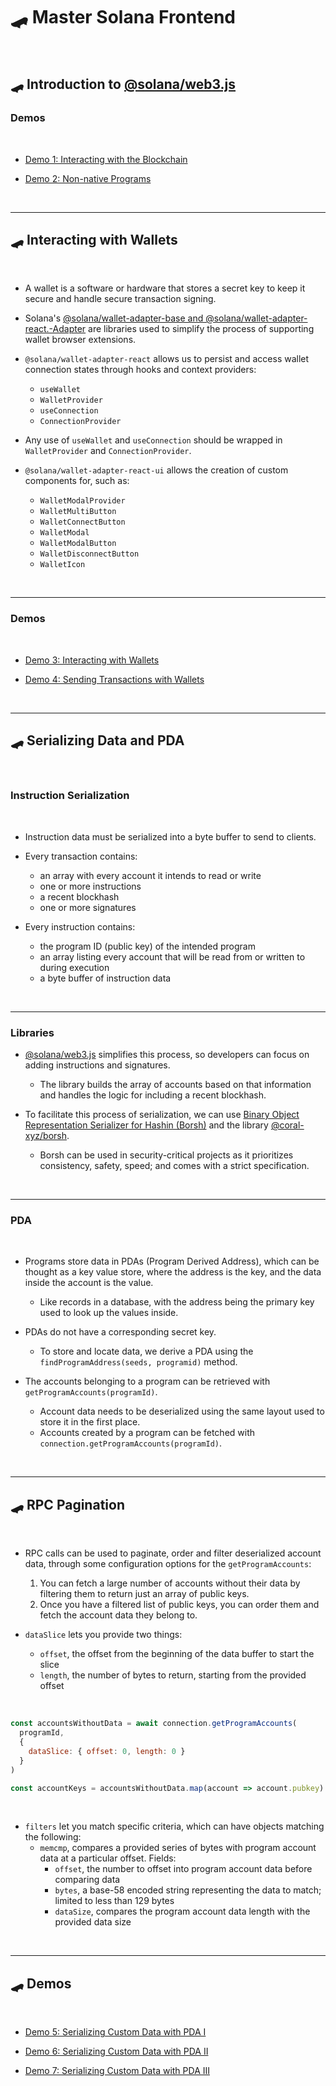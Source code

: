 # 🛹 Master Solana Frontend

<br>


## 🛹 Introduction to [@solana/web3.js](https://solana-labs.github.io/solana-web3.js/)


### Demos

<br>


* [Demo 1: Interacting with the Blockchain](https://github.com/urani-labs/solana-dev-onboarding-rs/tree/main/demos/frontend/01_connecting_to_the_blockchain)

* [Demo 2: Non-native Programs](https://github.com/urani-labs/solana-dev-onboarding-rs/tree/main/demos/frontend/02_non_native_programs)

<br>


---


## 🛹 Interacting with Wallets 

<br>

* A wallet is a software or hardware that stores a secret key to keep it secure and handle secure transaction signing.

* Solana's [@solana/wallet-adapter-base and @solana/wallet-adapter-react.-Adapter](https://github.com/anza-xyz/wallet-adapter) are libraries used to simplify the process of supporting wallet browser extensions.

* `@solana/wallet-adapter-react` allows us to persist and access wallet connection states through hooks and context providers:
    - `useWallet`
    - `WalletProvider`
    - `useConnection`
    - `ConnectionProvider`

* Any use of `useWallet` and `useConnection` should be wrapped in `WalletProvider` and `ConnectionProvider`.

* `@solana/wallet-adapter-react-ui` allows the creation of custom components for, such as:
    - `WalletModalProvider`
    - `WalletMultiButton`
    - `WalletConnectButton`
    - `WalletModal`
    - `WalletModalButton`
    - `WalletDisconnectButton`
    - `WalletIcon`



<br>

---

### Demos

<br>



* [Demo 3: Interacting with Wallets](https://github.com/urani-labs/solana-dev-onboarding-rs/tree/main/demos/frontend/03_wallets_ping)

* [Demo 4: Sending Transactions with Wallets](https://github.com/urani-labs/solana-dev-onboarding-rs/tree/main/demos/frontend/04_wallets_tx)


<br>

---

## 🛹 Serializing Data and PDA

<br>

### Instruction Serialization

<br>

* Instruction data must be serialized into a byte buffer to send to clients. 

* Every transaction contains:
    - an array with every account it intends to read or write
    - one or more instructions
    - a recent blockhash
    - one or more signatures

* Every instruction contains:
    - the program ID (public key) of the intended program
    - an array listing every account that will be read from or written to during execution
    - a byte buffer of instruction data

<br>

---

### Libraries

* [@solana/web3.js](https://solana-labs.github.io/solana-web3.js/) simplifies this process, so developers can focus on adding instructions and signatures. 
    - The library builds the array of accounts based on that information and handles the logic for including a recent blockhash.


* To facilitate this process of serialization, we can use [Binary Object Representation Serializer for Hashin (Borsh)](https://borsh.io/) and the library [@coral-xyz/borsh](https://github.com/coral-xyz).
    - Borsh can be used in security-critical projects as it prioritizes consistency, safety, speed; and comes with a strict specification.

<br>

---

### PDA

<br>

* Programs store data in PDAs (Program Derived Address), which can be thought as a key value store, where the address is the key, and the data inside the account is the value.
    - Like records in a database, with the address being the primary key used to look up the values inside.

* PDAs do not have a corresponding secret key. 
    - To store and locate data, we derive a PDA using the `findProgramAddress(seeds, programid)` method.

* The accounts belonging to a program can be retrieved with `getProgramAccounts(programId)`.
    - Account data needs to be deserialized using the same layout used to store it in the first place.
    - Accounts created by a program can be fetched with `connection.getProgramAccounts(programId)`.



<br>

---

## 🛹 RPC Pagination 

<br>

* RPC calls can be used to paginate, order and filter deserialized account data, through some configuration options for the `getProgramAccounts`:
    1. You can fetch a large number of accounts without their data by filtering them to return just an array of public keys.
    2. Once you have a filtered list of public keys, you can order them and fetch the account data they belong to.

* `dataSlice` lets you provide two things:
    - `offset`,  the offset from the beginning of the data buffer to start the slice
    - `length`, the number of bytes to return, starting from the provided offset

<br>

```javascript
const accountsWithoutData = await connection.getProgramAccounts(
  programId,
  {
    dataSlice: { offset: 0, length: 0 }
  }
)

const accountKeys = accountsWithoutData.map(account => account.pubkey)
```

<br>

* `filters` let you match specific criteria, which can have objects matching the following:
    - `memcmp`, compares a provided series of bytes with program account data at a particular offset. Fields:
        - `offset`, the number to offset into program account data before comparing data
        - `bytes`, a base-58 encoded string representing the data to match; limited to less than 129 bytes
        - `dataSize`, compares the program account data length with the provided data size
 


<br>

---

## 🛹 Demos

<br>

* [Demo 5: Serializing Custom Data with PDA I](https://github.com/urani-labs/solana-dev-onboarding-rs/tree/main/demos/frontend/05_serialize_custom_data)

* [Demo 6: Serializing Custom Data with PDA II](https://github.com/urani-labs/solana-dev-onboarding-rs/tree/main/demos/frontend/06_serialize_custom_data_II)

* [Demo 7: Serializing Custom Data with PDA III](https://github.com/urani-labs/solana-dev-onboarding-rs/tree/main/demos/frontend/07_serialize_custom_data_III)